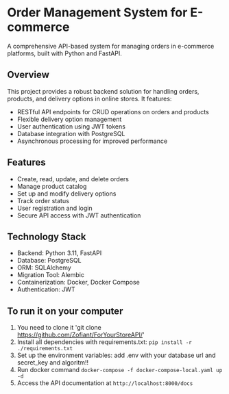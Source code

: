 # Order Management System for E-commerce

A comprehensive API-based system for managing orders in e-commerce platforms, built with Python and FastAPI.

## Overview

This project provides a robust backend solution for handling orders, products, and delivery options in online stores. It features:

- RESTful API endpoints for CRUD operations on orders and products
- Flexible delivery option management
- User authentication using JWT tokens
- Database integration with PostgreSQL
- Asynchronous processing for improved performance

## Features

- Create, read, update, and delete orders
- Manage product catalog
- Set up and modify delivery options
- Track order status
- User registration and login
- Secure API access with JWT authentication

## Technology Stack

- Backend: Python 3.11, FastAPI
- Database: PostgreSQL
- ORM: SQLAlchemy
- Migration Tool: Alembic
- Containerization: Docker, Docker Compose
- Authentication: JWT

## To run it on your computer
1) You need to clone it 'git clone https://github.com/Zofiant/ForYourStoreAPI/'
2) Install all dependencies with requirements.txt: `pip install -r ./requirements.txt`
3) Set up the environment variables: add .env with your database url and secret_key and algoritm!!
4) Run docker command `docker-compose -f docker-compose-local.yaml up -d`
5) Access the API documentation at `http://localhost:8000/docs`
